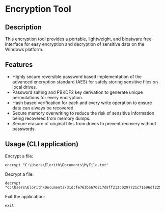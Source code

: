 # Encryption Tool

## Description

This encryption tool provides a portable, lightweight, and bloatware free interface for easy encryption and decryption of sensitive data on the Windows platform.

## Features

* Highly secure reversible password based implementation of the advanced encryption standard (AES) for safely storing sensitive files on local drives.
* Password salting and PBKDF2 key derivation to generate unique permutations for every encryption.
* Hash based verification for each and every write operation to ensure data can always be recovered.
* Secure memory overwriting to reduce the risk of sensitive information being recovered from memory dumps.
* Secure erasure of original files from drives to prevent recovery without passwords. 

## Usage (CLI application)

Encrypt a file:

```
encrypt "C:\Users\Elorith\Documents\MyFile.txt"
```

Decrypt a file:
```
decrypt "C:\Users\Elorith\Documents\31dcfe763b6676217d8ff213c0297721c71696df2251f4af4c188c01f34efa78.aes"
```

Exit the application:
```
exit
```

